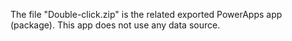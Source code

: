 The file "Double-click.zip" is the related exported PowerApps app (package). This app does not use any data source.
